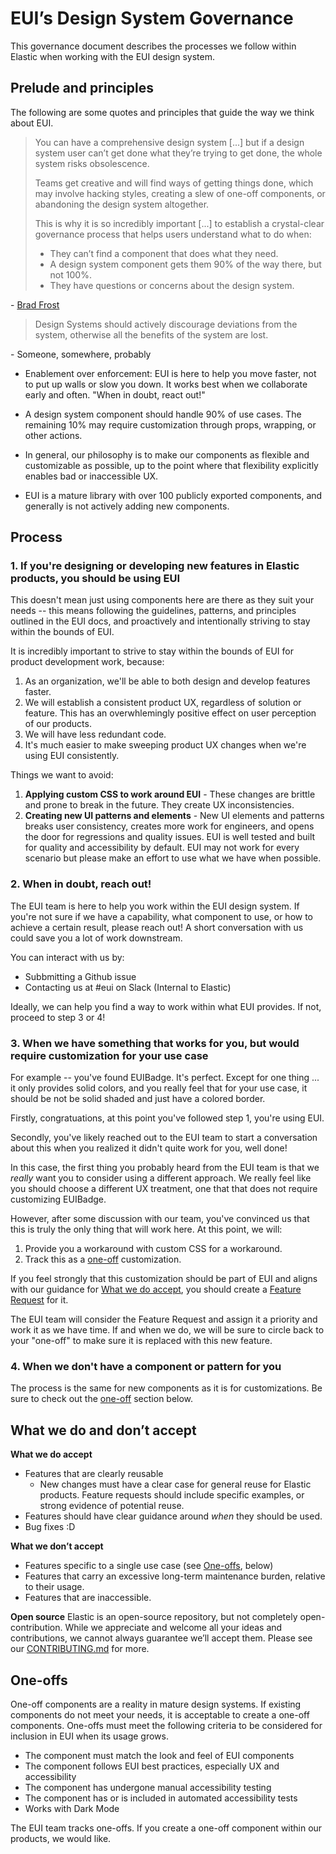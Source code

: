 # EUI’s Design System Governance

This governance document describes the processes we follow within Elastic when working with the EUI design system.

## Prelude and principles

The following are some quotes and principles that guide the way we think about EUI.

> You can have a comprehensive design system [...] but if a design system user can’t get done what they’re trying to get done, the whole system risks obsolescence.
>
> Teams get creative and will find ways of getting things done, which may involve hacking styles, creating a slew of one-off components, or abandoning the design system altogether.
>
> This is why it is so incredibly important [...] to establish a crystal-clear governance process that helps users understand what to do when:
>
> - They can’t find a component that does what they need.
> - A design system component gets them 90% of the way there, but not 100%.
> - They have questions or concerns about the design system.

\- [Brad Frost](https://bradfrost.com/blog/post/a-design-system-governance-process/)

> Design Systems should actively discourage deviations from the system, otherwise all the benefits of the system are lost.

\- Someone, somewhere, probably

- Enablement over enforcement: EUI is here to help you move faster, not to put up walls or slow you down. It works best when we collaborate early and often. "When in doubt, react out!"

- A design system component should handle 90% of use cases. The remaining 10% may require customization through props, wrapping, or other actions.

- In general, our philosophy is to make our components as flexible and customizable as possible, up to the point where that flexibility explicitly enables bad or inaccessible UX.

- EUI is a mature library with over 100 publicly exported components, and generally is not actively adding new components.


## Process

### 1. If you're designing or developing new features in Elastic products, you should be using EUI

This doesn't mean just using components here are there as they suit your needs -- this means following the guidelines, patterns, and principles outlined in the EUI docs, and proactively and intentionally striving to stay within the bounds of EUI.

It is incredibly important to strive to stay within the bounds of EUI for product development work, because:

1. As an organization, we'll be able to both design and develop features faster.
2. We will establish a consistent product UX, regardless of solution or feature. This has an overwhlemingly positive effect on user perception of our products.
3. We will have less redundant code.
4. It's much easier to make sweeping product UX changes when we're using EUI consistently.

Things we want to avoid:
1. **Applying custom CSS to work around EUI** - These changes are brittle and prone to break in the future. They create UX inconsistencies.
2. **Creating new UI patterns and elements** - New UI elements and patterns breaks user consistency, creates more work for engineers, and opens the door for regressions and quality issues. EUI is well tested and built for quality and accessibility by default. EUI may not work for every scenario but please make an effort to use what we have when possible.

### 2. When in doubt, reach out!

The EUI team is here to help you work within the EUI design system. If you're not sure if we have a capability, what component to use, or how to achieve a certain result, please reach out! A short conversation with us could save you a lot of work downstream.

You can interact with us by:
- Subbmitting a Github issue
- Contacting us at #eui on Slack (Internal to Elastic)

Ideally, we can help you find a way to work within what EUI provides. If not, proceed to step 3 or 4!

### 3. When we have something that works for you, but would require customization for your use case

For example -- you've found EUIBadge. It's perfect. Except for one thing ... it only provides solid colors, and you really feel that for your use case, it should be not be solid shaded and just have a colored border.

Firstly, congratuations, at this point you've followed step 1, you're using EUI.

Secondly, you've likely reached out to the EUI team to start a conversation about this when you realized it didn't quite work for you, well done!

In this case, the first thing you probably heard from the EUI team is that we *really* want you to consider using a different approach. We really feel like you should choose a different UX treatment, one that that does not require customizing EUIBadge.

However, after some discussion with our team, you've convinced us that this is truly the only thing that will work here. At this point, we will:

1. Provide you a workaround with custom CSS for a workaround.
2. Track this as a [one-off](#one-offs) customization.

If you feel strongly that this customization should be part of EUI and aligns with our guidance for [What we do accept](#what-we-do-and-dont-accept), you should create a [Feature Request](https://github.com/elastic/eui/issues/new?assignees=&labels=feature+request&projects=&template=feature_request.md&title=) for it.

The EUI team will consider the Feature Request and assign it a priority and work it as we have time. If and when we do, we will be sure to circle back to your "one-off" to make sure it is replaced with this new feature.

### 4. When we don't have a component or pattern for you

The process is the same for new components as it is for customizations. Be sure to check out the [one-off](#one-offs) section below.

## What we do and don’t accept

**What we do accept**
- Features that are clearly reusable
  - New changes must have a clear case for general reuse for Elastic products. Feature requests should include specific examples, or strong evidence of potential reuse.
- Features should have clear guidance around *when* they should be used.
- Bug fixes :D

**What we don’t accept**
- Features specific to a single use case (see [One-offs](#one-offs), below)
- Features that carry an excessive long-term maintenance burden, relative to their usage.
- Features that are inaccessible.

**Open source**
Elastic is an open-source repository, but not completely open-contribution. While we appreciate and welcome all your ideas and contributions, we cannot always guarantee we’ll accept them. Please see our [CONTRIBUTING.md](./wiki/contributing-to-eui/README.md) for more.

## One-offs

One-off components are a reality in mature design systems. If existing components do not meet your needs, it is acceptable to create a one-off components. One-offs must meet the following criteria to be considered for inclusion in EUI when its usage grows.
- The component must match the look and feel of EUI components
- The component follows EUI best practices, especially UX and accessibility
- The component has undergone manual accessibility testing
- The component has or is included in automated accessibility tests
- Works with Dark Mode

The EUI team tracks one-offs. If you create a one-off component within our products, we would like.